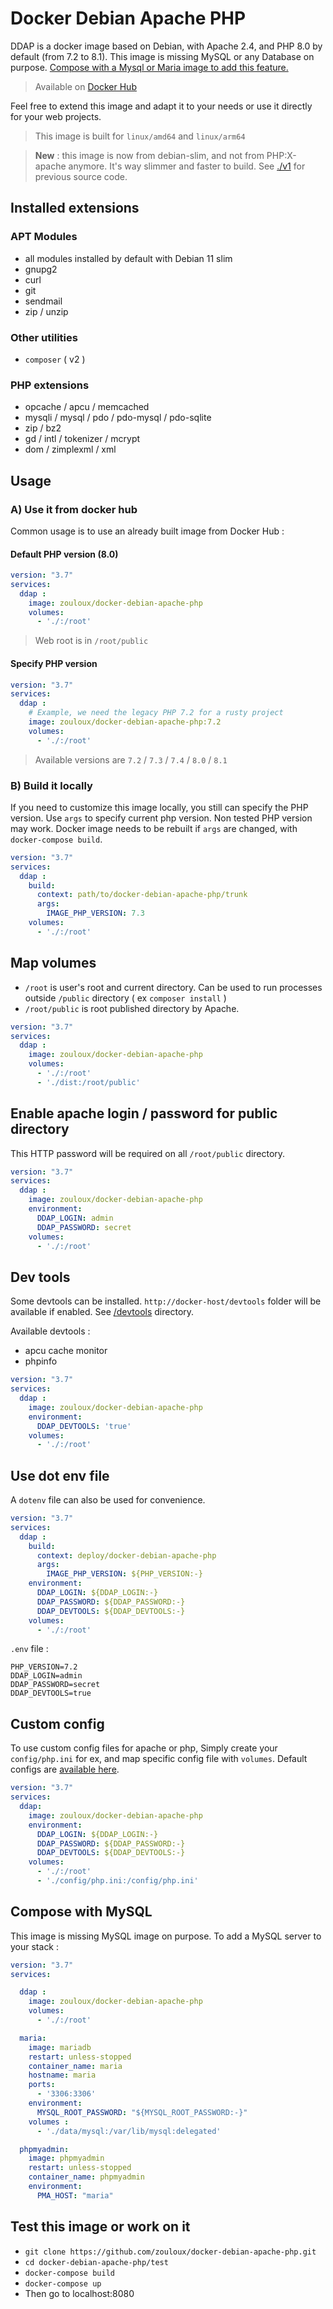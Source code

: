 # Docker Debian Apache PHP

DDAP is a docker image based on Debian, with Apache 2.4, and PHP 8.0 by default (from 7.2 to 8.1).
This image is missing MySQL or any Database on purpose.
[Compose with a Mysql or Maria image to add this feature.](#compose-mysql-image)

> Available on [Docker Hub](https://hub.docker.com/repository/docker/zouloux/docker-debian-apache-php)

Feel free to extend this image and adapt it to your needs or use it directly for your web projects.

> This image is built for `linux/amd64` and `linux/arm64`

> **New** : this image is now from debian-slim, and not from PHP:X-apache anymore.
> It's way slimmer and faster to build. See [./v1](v1) for previous source code.

## Installed extensions

### APT Modules

- all modules installed by default with Debian 11 slim
- gnupg2
- curl
- git
- sendmail
- zip / unzip

### Other utilities

- `composer` ( v2 )

### PHP extensions

- opcache / apcu / memcached
- mysqli / mysql / pdo / pdo-mysql / pdo-sqlite
- zip / bz2
- gd / intl / tokenizer / mcrypt
- dom / zimplexml / xml

## Usage

### A) Use it from docker hub

Common usage is to use an already built image from Docker Hub :

#### Default PHP version (8.0)

```yaml
version: "3.7"
services:
  ddap :
    image: zouloux/docker-debian-apache-php
    volumes:
      - './:/root'
```

> Web root is in `/root/public`

#### Specify PHP version

```yaml
version: "3.7"
services:
  ddap :
    # Example, we need the legacy PHP 7.2 for a rusty project
    image: zouloux/docker-debian-apache-php:7.2
    volumes:
      - './:/root'
```

> Available versions are `7.2` / `7.3` / `7.4` / `8.0` / `8.1`

### B) Build it locally

If you need to customize this image locally, you still can specify the PHP version.
Use `args` to specify current php version. Non tested PHP version may work.
Docker image needs to be rebuilt if `args` are changed, with `docker-compose build`.

```yaml
version: "3.7"
services:
  ddap :
    build:
      context: path/to/docker-debian-apache-php/trunk
      args:
        IMAGE_PHP_VERSION: 7.3
    volumes:
      - './:/root'
```


## Map volumes

- `/root` is user's root and current directory. Can be used to run processes outside `/public` directory ( ex `composer install` )
- `/root/public` is root published directory by Apache.

```yaml
version: "3.7"
services:
  ddap :
    image: zouloux/docker-debian-apache-php
    volumes:
      - './:/root'
      - './dist:/root/public'
```

## Enable apache login / password for public directory

This HTTP password will be required on all `/root/public` directory.

```yaml
version: "3.7"
services:
  ddap :
    image: zouloux/docker-debian-apache-php
    environment:
      DDAP_LOGIN: admin
      DDAP_PASSWORD: secret
    volumes:
      - './:/root'
```

## Dev tools

Some devtools can be installed. `http://docker-host/devtools` folder will be available if enabled.
See [/devtools](https://github.com/zouloux/docker-debian-apache-php/tree/main/devtools) directory.

Available devtools :
- apcu cache monitor
- phpinfo

```yaml
version: "3.7"
services:
  ddap :
    image: zouloux/docker-debian-apache-php
    environment:
      DDAP_DEVTOOLS: 'true'
    volumes:
      - './:/root'
```

## Use dot env file

A `dotenv` file can also be used for convenience.

```yaml
version: "3.7"
services:
  ddap :
    build:
      context: deploy/docker-debian-apache-php
      args:
        IMAGE_PHP_VERSION: ${PHP_VERSION:-}
    environment:
      DDAP_LOGIN: ${DDAP_LOGIN:-}
      DDAP_PASSWORD: ${DDAP_PASSWORD:-}
      DDAP_DEVTOOLS: ${DDAP_DEVTOOLS:-}
    volumes:
      - './:/root'
```

`.env` file :
```dotenv
PHP_VERSION=7.2
DDAP_LOGIN=admin
DDAP_PASSWORD=secret
DDAP_DEVTOOLS=true
```

## Custom config

To use custom config files for apache or php,
Simply create your `config/php.ini` for ex, and map specific config file with `volumes`.
Default configs are [available here](https://github.com/zouloux/docker-debian-apache-php/tree/main/config). 

```yaml
version: "3.7"
services:
  ddap:
    image: zouloux/docker-debian-apache-php
    environment:
      DDAP_LOGIN: ${DDAP_LOGIN:-}
      DDAP_PASSWORD: ${DDAP_PASSWORD:-}
      DDAP_DEVTOOLS: ${DDAP_DEVTOOLS:-}
    volumes:
      - './:/root'
      - './config/php.ini:/config/php.ini'
```

## Compose with MySQL

This image is missing MySQL image on purpose. To add a MySQL server to your stack :

```yaml
version: "3.7"
services:

  ddap :
    image: zouloux/docker-debian-apache-php
    volumes:
      - './:/root'

  maria:
    image: mariadb
    restart: unless-stopped
    container_name: maria
    hostname: maria
    ports:
      - '3306:3306'
    environment:
      MYSQL_ROOT_PASSWORD: "${MYSQL_ROOT_PASSWORD:-}"
    volumes :
      - './data/mysql:/var/lib/mysql:delegated'

  phpmyadmin:
    image: phpmyadmin
    restart: unless-stopped
    container_name: phpmyadmin
    environment:
      PMA_HOST: "maria"
```

## Test this image or work on it 

- `git clone https://github.com/zouloux/docker-debian-apache-php.git`
- `cd docker-debian-apache-php/test`
- `docker-compose build`
- `docker-compose up`
- Then go to localhost:8080
